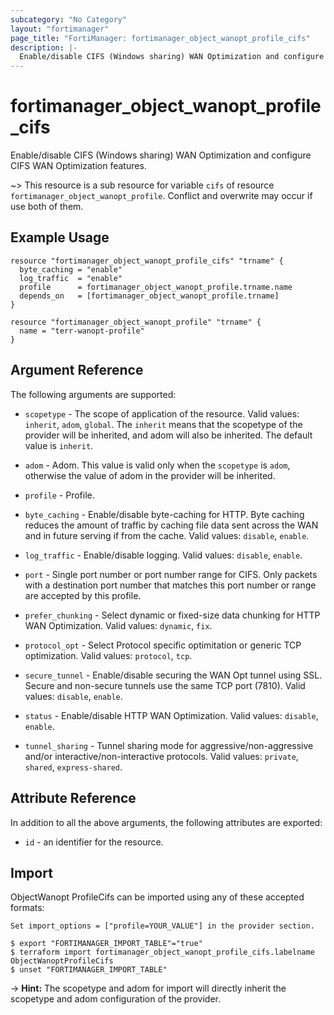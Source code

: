 ```yaml
---
subcategory: "No Category"
layout: "fortimanager"
page_title: "FortiManager: fortimanager_object_wanopt_profile_cifs"
description: |-
  Enable/disable CIFS (Windows sharing) WAN Optimization and configure CIFS WAN Optimization features.
---
```


# fortimanager_object_wanopt_profile_cifs
Enable/disable CIFS (Windows sharing) WAN Optimization and configure CIFS WAN Optimization features.

~> This resource is a sub resource for variable `cifs` of resource `fortimanager_object_wanopt_profile`. Conflict and overwrite may occur if use both of them.



## Example Usage

```hcl
resource "fortimanager_object_wanopt_profile_cifs" "trname" {
  byte_caching = "enable"
  log_traffic  = "enable"
  profile      = fortimanager_object_wanopt_profile.trname.name
  depends_on   = [fortimanager_object_wanopt_profile.trname]
}

resource "fortimanager_object_wanopt_profile" "trname" {
  name = "terr-wanopt-profile"
}
```

## Argument Reference


The following arguments are supported:

* `scopetype` - The scope of application of the resource. Valid values: `inherit`, `adom`, `global`. The `inherit` means that the scopetype of the provider will be inherited, and adom will also be inherited. The default value is `inherit`.
* `adom` - Adom. This value is valid only when the `scopetype` is `adom`, otherwise the value of adom in the provider will be inherited.
* `profile` - Profile.

* `byte_caching` - Enable/disable byte-caching for HTTP. Byte caching reduces the amount of traffic by caching file data sent across the WAN and in future serving if from the cache. Valid values: `disable`, `enable`.

* `log_traffic` - Enable/disable logging. Valid values: `disable`, `enable`.

* `port` - Single port number or port number range for CIFS. Only packets with a destination port number that matches this port number or range are accepted by this profile.
* `prefer_chunking` - Select dynamic or fixed-size data chunking for HTTP WAN Optimization. Valid values: `dynamic`, `fix`.

* `protocol_opt` - Select Protocol specific optimitation or generic TCP optimization. Valid values: `protocol`, `tcp`.

* `secure_tunnel` - Enable/disable securing the WAN Opt tunnel using SSL. Secure and non-secure tunnels use the same TCP port (7810). Valid values: `disable`, `enable`.

* `status` - Enable/disable HTTP WAN Optimization. Valid values: `disable`, `enable`.

* `tunnel_sharing` - Tunnel sharing mode for aggressive/non-aggressive and/or interactive/non-interactive protocols. Valid values: `private`, `shared`, `express-shared`.



## Attribute Reference

In addition to all the above arguments, the following attributes are exported:
* `id` - an identifier for the resource.

## Import

ObjectWanopt ProfileCifs can be imported using any of these accepted formats:
```
Set import_options = ["profile=YOUR_VALUE"] in the provider section.

$ export "FORTIMANAGER_IMPORT_TABLE"="true"
$ terraform import fortimanager_object_wanopt_profile_cifs.labelname ObjectWanoptProfileCifs
$ unset "FORTIMANAGER_IMPORT_TABLE"
```
-> **Hint:** The scopetype and adom for import will directly inherit the scopetype and adom configuration of the provider.
